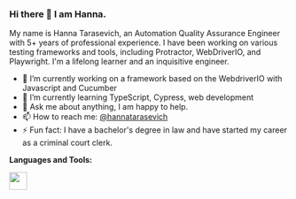 ### Hi there 👋 I am Hanna.

My name is Hanna Tarasevich, an Automation Quality Assurance Engineer with 5+ years of professional experience. I have been working on various testing frameworks and tools, including Protractor, WebDriverIO, and Playwright. I'm a lifelong learner and an inquisitive engineer.

- 🔭 I’m currently working on a framework based on the WebdriverIO with Javascript and Cucumber
- 🌱 I’m currently learning TypeScript, Cypress, web development
- 💬 Ask me about anything, I am happy to help.
- 📫 How to reach me: [@hannatarasevich](https://www.linkedin.com/in/hannatarasevich/)
- ⚡ Fun fact: I have a bachelor's degree in law and have started my career as a сriminal сourt сlerk.

**Languages and Tools:**

<img height="32" width="32" src="https://unpkg.com/simple-icons@v9/icons/[ICON SLUG].svg" />

